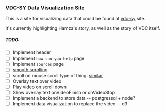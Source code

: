 ### VDC-SY Data Visualization Site

This is a site for visualizing data that could be found at [vdc-sy](http://www.vdc-sy.info/index.php/en/) site. 

It's currently highlighting Hamza's story, as well as the story of VDC itself.

##### TODO:

- [ ] Implement header
- [ ] Implement `how can you help` page
- [ ] Implement `sources` page
- [ ] [smooth scrolling](https://css-tricks.com/snippets/jquery/smooth-scrolling/)
- [ ] scroll on mouse scroll type of thing. [similar](https://github.com/inaki/tahrir-square-dataviz/blob/master/js/main.js)
- [ ] Overlay text over video
- [ ] Play video on scroll down
- [ ] Show overlay text onVideoFinish or onVideoStop
- [ ] Implement a backend to store data -- postgressql + node?
- [ ] Implement data visualization to replace the video -- d3
